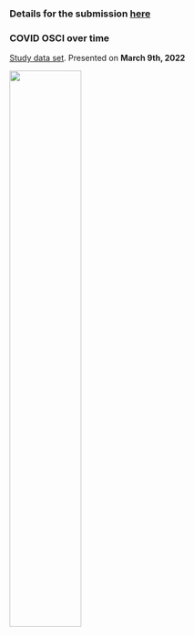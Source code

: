 ### Details for the submission [here](https://github.com/agstn/WW/tree/main/2022-03-09)

### COVID OSCI over time
[Study data set](https://github.com/VIS-SIG/Wonderful-Wednesdays/tree/master/data/2022/2022-03-09). Presented on **March 9th, 2022** 

<img src="https://raw.githubusercontent.com/agstn/main/2022-03-09/covid_combined.png" width="50%" height="50%">
